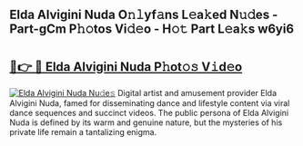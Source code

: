 ## Elda Alvigini Nuda O𝚗𝚕yf𝚊ns L𝚎a𝚔ed N𝚞𝚍es - Part-gCm P𝚑𝚘tos Vi𝚍𝚎o - H𝚘𝚝 Part L𝚎a𝚔s w6yi6

# <h2><a href="http://kf75rn.oniu.top/?m=Elda+Alvigini+Nuda">🔗👉 🔴 Elda Alvigini Nuda P𝚑ot𝚘𝚜 V𝚒d𝚎o</a></h2>

[![Elda Alvigini Nuda Nu𝚍e𝚜](https://i.imgur.com/0qMVB7G.gif)](http://kf75rn.oniu.top/?m=Elda+Alvigini+Nuda)
Digital artist and amusement provider Elda Alvigini Nuda, famed for disseminating dance and lifestyle content via viral dance sequences and succinct videos. The public persona of Elda Alvigini Nuda is defined by its warm and genuine nature, but the mysteries of his private life remain a tantalizing enigma.  
